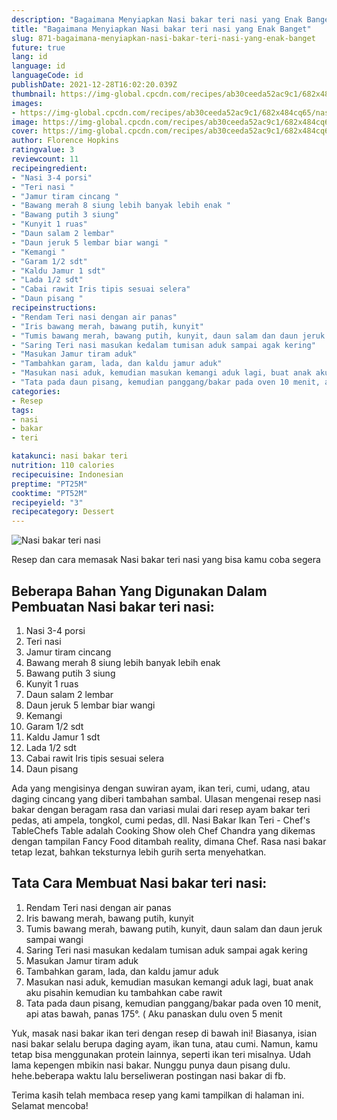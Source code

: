 ```yaml
---
description: "Bagaimana Menyiapkan Nasi bakar teri nasi yang Enak Banget"
title: "Bagaimana Menyiapkan Nasi bakar teri nasi yang Enak Banget"
slug: 871-bagaimana-menyiapkan-nasi-bakar-teri-nasi-yang-enak-banget
future: true
lang: id
language: id
languageCode: id
publishDate: 2021-12-28T16:02:20.039Z 
thumbnail: https://img-global.cpcdn.com/recipes/ab30ceeda52ac9c1/682x484cq65/nasi-bakar-teri-nasi-foto-resep-utama.png
images:
- https://img-global.cpcdn.com/recipes/ab30ceeda52ac9c1/682x484cq65/nasi-bakar-teri-nasi-foto-resep-utama.png
image: https://img-global.cpcdn.com/recipes/ab30ceeda52ac9c1/682x484cq65/nasi-bakar-teri-nasi-foto-resep-utama.png
cover: https://img-global.cpcdn.com/recipes/ab30ceeda52ac9c1/682x484cq65/nasi-bakar-teri-nasi-foto-resep-utama.png
author: Florence Hopkins
ratingvalue: 3
reviewcount: 11
recipeingredient:
- "Nasi 3-4 porsi"
- "Teri nasi "
- "Jamur tiram cincang "
- "Bawang merah 8 siung lebih banyak lebih enak "
- "Bawang putih 3 siung"
- "Kunyit 1 ruas"
- "Daun salam 2 lembar"
- "Daun jeruk 5 lembar biar wangi "
- "Kemangi "
- "Garam 1/2 sdt"
- "Kaldu Jamur 1 sdt"
- "Lada 1/2 sdt"
- "Cabai rawit Iris tipis sesuai selera"
- "Daun pisang "
recipeinstructions:
- "Rendam Teri nasi dengan air panas"
- "Iris bawang merah, bawang putih, kunyit"
- "Tumis bawang merah, bawang putih, kunyit, daun salam dan daun jeruk sampai wangi"
- "Saring Teri nasi masukan kedalam tumisan aduk sampai agak kering"
- "Masukan Jamur tiram aduk"
- "Tambahkan garam, lada, dan kaldu jamur aduk"
- "Masukan nasi aduk, kemudian masukan kemangi aduk lagi, buat anak aku pisahin kemudian ku tambahkan cabe rawit"
- "Tata pada daun pisang, kemudian panggang/bakar pada oven 10 menit, api atas bawah, panas 175°. ( Aku panaskan dulu oven 5 menit"
categories:
- Resep
tags:
- nasi
- bakar
- teri

katakunci: nasi bakar teri 
nutrition: 110 calories
recipecuisine: Indonesian
preptime: "PT25M"
cooktime: "PT52M"
recipeyield: "3"
recipecategory: Dessert
---
```



![Nasi bakar teri nasi](https://img-global.cpcdn.com/recipes/ab30ceeda52ac9c1/682x484cq65/nasi-bakar-teri-nasi-foto-resep-utama.png)

Resep dan cara memasak  Nasi bakar teri nasi yang bisa kamu coba segera

<!--inarticleads1-->

## Beberapa Bahan Yang Digunakan Dalam Pembuatan Nasi bakar teri nasi:

1. Nasi 3-4 porsi
1. Teri nasi 
1. Jamur tiram cincang 
1. Bawang merah 8 siung lebih banyak lebih enak 
1. Bawang putih 3 siung
1. Kunyit 1 ruas
1. Daun salam 2 lembar
1. Daun jeruk 5 lembar biar wangi 
1. Kemangi 
1. Garam 1/2 sdt
1. Kaldu Jamur 1 sdt
1. Lada 1/2 sdt
1. Cabai rawit Iris tipis sesuai selera
1. Daun pisang 

Ada yang mengisinya dengan suwiran ayam, ikan teri, cumi, udang, atau daging cincang yang diberi tambahan sambal. Ulasan mengenai resep nasi bakar dengan beragam rasa dan variasi mulai dari resep ayam bakar teri pedas, ati ampela, tongkol, cumi pedas, dll. Nasi Bakar Ikan Teri - Chef&#39;s TableChefs Table adalah Cooking Show oleh Chef Chandra yang dikemas dengan tampilan Fancy Food ditambah reality, dimana Chef. Rasa nasi bakar tetap lezat, bahkan teksturnya lebih gurih serta menyehatkan. 

<!--inarticleads2-->

## Tata Cara Membuat Nasi bakar teri nasi:

1. Rendam Teri nasi dengan air panas
1. Iris bawang merah, bawang putih, kunyit
1. Tumis bawang merah, bawang putih, kunyit, daun salam dan daun jeruk sampai wangi
1. Saring Teri nasi masukan kedalam tumisan aduk sampai agak kering
1. Masukan Jamur tiram aduk
1. Tambahkan garam, lada, dan kaldu jamur aduk
1. Masukan nasi aduk, kemudian masukan kemangi aduk lagi, buat anak aku pisahin kemudian ku tambahkan cabe rawit
1. Tata pada daun pisang, kemudian panggang/bakar pada oven 10 menit, api atas bawah, panas 175°. ( Aku panaskan dulu oven 5 menit


Yuk, masak nasi bakar ikan teri dengan resep di bawah ini! Biasanya, isian nasi bakar selalu berupa daging ayam, ikan tuna, atau cumi. Namun, kamu tetap bisa menggunakan protein lainnya, seperti ikan teri misalnya. Udah lama kepengen mbikin nasi bakar. Nunggu punya daun pisang dulu. hehe.beberapa waktu lalu berseliweran postingan nasi bakar di fb. 

Terima kasih telah membaca resep yang kami tampilkan di halaman ini. Selamat mencoba!
